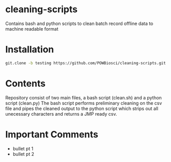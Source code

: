 # cleaning-scripts
Contains bash and python scripts to clean batch record offline data to machine readable format

# Installation

```bash
git.clone -b testing https://github.com/POWBiosci/cleaning-scripts.git
```

# Contents
Repository consist of two main files, a bash script (clean.sh) and a python script (clean.py) The bash script performs preliminary cleaning on the csv file and pipes the cleaned output to the python script which strips out all unecessary characters and returns a JMP ready csv.

# Important Comments
* bullet pt 1
* bullet pt 2

